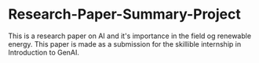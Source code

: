 # Research-Paper-Summary-Project
This is a research paper on AI and it's importance in the field og renewable energy. This paper is made as a submission for the skillible internship in Introduction to GenAI.
